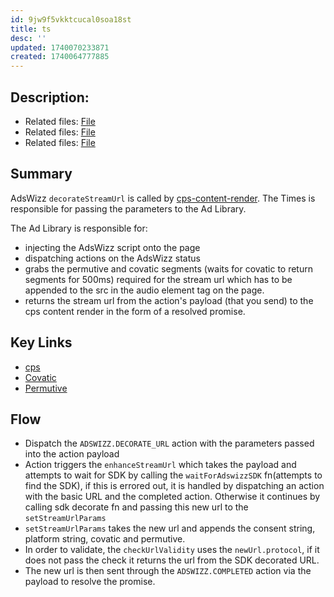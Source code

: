 ```yaml
---
id: 9jw9f5vkktcucal0soa18st
title: ts
desc: ''
updated: 1740070233871
created: 1740064777885
---
```

## Description:  
- Related files: [File](/ncu-ad-manager/src/Modules/AdsWizz/AdsWizz.ts)
- Related files: [File](/ncu-ad-manager/src/Modules/AdsWizz/AdsWizz.test.ts)
- Related files: [File](/ncu-ad-manager/src/Modules/AdsWizz/Adswizz.actions.ts)

## Summary
AdsWizz `decorateStreamUrl` is called by [cps-content-render](../../../times/cps-content-render/packages/radio/src/pages/Live/LiveAudioPlayer.tsx). The Times is responsible for passing the parameters to the Ad Library. 

The Ad Library is responsible for: 
- injecting the AdsWizz script onto the page
- dispatching actions on the AdsWizz status
- grabs the permutive and covatic segments (waits for covatic to return segments for 500ms) required for the stream url which has to be appended to the src in the audio element tag on the page. 
- returns the stream url from the action's payload (that you send) to the cps content render in the form of a resolved promise.

## Key Links
- [cps](../../../times/cps-content-render/packages/radio/src/pages/Live/LiveAudioPlayer.tsx)
- [Covatic](/ncu-ad-manager/src/Modules/Covatic/Covatic.ts)
- [Permutive](/ncu-ad-manager/src/Modules/Permutive/Permutive.ts)

## Flow 
- Dispatch the `ADSWIZZ.DECORATE_URL` action with the parameters passed into the action payload
- Action triggers the `enhanceStreamUrl` which takes the payload and attempts to wait for SDK by calling the `waitForAdswizzSDK` fn(attempts to find the SDK), if this is errored out, it is handled by dispatching an action with the basic URL and the completed action. Otherwise it continues by calling sdk decorate fn and passing this new url to the `setStreamUrlParams` 
-  `setStreamUrlParams` takes the new url and appends the consent string, platform string, covatic and permutive. 
- In order to validate, the `checkUrlValidity` uses the `newUrl.protocol`, if it does not pass the check it returns the url from the SDK decorated URL. 
- The new url is then sent through the `ADSWIZZ.COMPLETED` action via the payload to resolve the promise.
